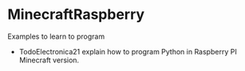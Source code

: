 # MinecraftRaspberry
Examples to learn to program
- TodoElectronica21 explain how to program Python in Raspberry PI Minecraft version.
